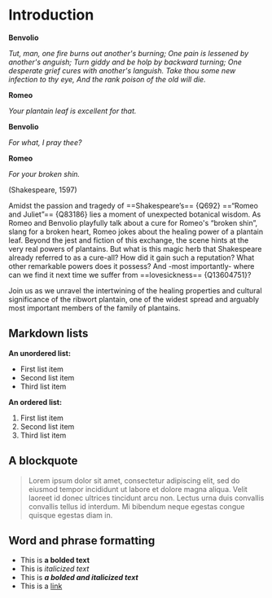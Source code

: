 <param ve-config 
       title="Plantago lanceolata (Ribwort Plantain)"
       author="Helena (Plant Planet Plate Limburg)"
       banner="https://upload.wikimedia.org/wikipedia/commons/a/ab/Plantago_lanceolata_109003604.jpg" 
       layout="vertical">


# Introduction

**Benvolio**

_Tut, man, one fire burns out another's burning;
One pain is lessened by another's anguish;
Turn giddy and be holp by backward turning;
One desperate grief cures with another's languish.
Take thou some new infection to thy eye,
And the rank poison of the old will die._                        

**Romeo**

_Your plantain leaf is excellent for that._

**Benvolio**

_For what, I pray thee?_

**Romeo**

_For your broken shin._

(Shakespeare, 1597)


Amidst the passion and tragedy of ==Shakespeare’s== {Q692} ==“Romeo and Juliet”== {Q83186} lies a moment of unexpected botanical wisdom. As Romeo and Benvolio playfully talk about a cure for Romeo's “broken shin”, slang for a broken heart, Romeo jokes about the healing power of a plantain leaf. Beyond the jest and fiction of this exchange, the scene hints at the very real powers of plantains. But what is this magic herb that Shakespeare already referred to as a cure-all? How did it gain such a reputation? What other remarkable powers does it possess? And -most importantly- where can we find it next time we suffer from ==lovesickness== {Q13604751}? 

Join us  as we unravel the intertwining of the healing properties and cultural significance of the ribwort plantain, one of the widest spread and arguably most important members of the family of plantains. 



## Markdown lists

**An unordered list:**
- First list item
- Second list item
- Third list item

**An ordered list:**
1. First list item
1. Second list item
1. Third list item

## A blockquote

> Lorem ipsum dolor sit amet, consectetur adipiscing elit, sed do eiusmod tempor incididunt ut labore et dolore magna aliqua. Velit laoreet id donec ultrices tincidunt arcu non. Lectus urna duis convallis convallis tellus id interdum. Mi bibendum neque egestas congue quisque egestas diam in. 

## Word and phrase formatting

- This is **a bolded text**
- This is _italicized text_
- This is ***a bolded and italicized text***
- This is a [link](https://some-url.net)